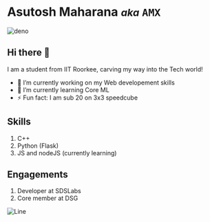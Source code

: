 # Asutosh Maharana _<small>aka</small>_ `AMX`


![deno](https://user-images.githubusercontent.com/74038190/212284136-03988914-d899-44b4-b1d9-4eeccf656e44.gif)

## Hi there 👋

I am a student from IIT Roorkee, carving my way into the Tech world!

- 🔭 I’m currently working on my Web developement skills
- 🌱 I’m currently learning Core ML
- ⚡ Fun fact: I am sub 20 on 3x3 speedcube

## Skills
1. C++
2. Python (Flask)
3. JS and nodeJS (currently learning)

## Engagements
1. Developer at SDSLabs
2. Core member at DSG

![Line](https://user-images.githubusercontent.com/74038190/212284100-561aa473-3905-4a80-b561-0d28506553ee.gif)
